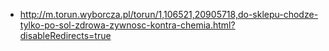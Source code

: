 - http://m.torun.wyborcza.pl/torun/1,106521,20905718,do-sklepu-chodze-tylko-po-sol-zdrowa-zywnosc-kontra-chemia.html?disableRedirects=true
